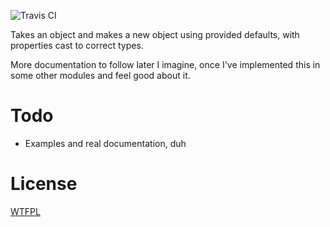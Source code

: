 ![Travis CI](https://travis-ci.org/TehShrike/weak-type-wizard.svg)

Takes an object and makes a new object using provided defaults, with properties cast to correct types.

More documentation to follow later I imagine, once I've implemented this in some other modules and feel good about it.

Todo
=====
- Examples and real documentation, duh

License
=====
[WTFPL](http://wtfpl2.com/)
